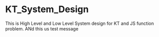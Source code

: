 # KT_System_Design
This is High Level and Low Level System design for KT and JS function problem. ANd this us test message

